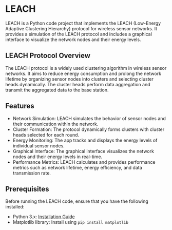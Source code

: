 # LEACH

LEACH is a Python code project that implements the LEACH (Low-Energy Adaptive Clustering Hierarchy) protocol for wireless sensor networks. It provides a simulation of the LEACH protocol and includes a graphical interface to visualize the network nodes and their energy levels.

## LEACH Protocol Overview

The LEACH protocol is a widely used clustering algorithm in wireless sensor networks. It aims to reduce energy consumption and prolong the network lifetime by organizing sensor nodes into clusters and selecting cluster heads dynamically. The cluster heads perform data aggregation and transmit the aggregated data to the base station.

## Features

- Network Simulation: LEACH simulates the behavior of sensor nodes and their communication within the network.
- Cluster Formation: The protocol dynamically forms clusters with cluster heads selected for each round.
- Energy Monitoring: The app tracks and displays the energy levels of individual sensor nodes.
- Graphical Interface: The graphical interface visualizes the network nodes and their energy levels in real-time.
- Performance Metrics: LEACH calculates and provides performance metrics such as network lifetime, energy efficiency, and data transmission rate.

## Prerequisites

Before running the LEACH code, ensure that you have the following installed:

- Python 3.x: [Installation Guide](https://www.python.org/downloads/)
- Matplotlib library: Install using `pip install matplotlib`
